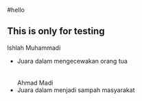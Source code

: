 #hello

## This is only for testing

Ishlah Muhammadi
 - Juara dalam mengecewakan orang tua <br>
\
\
Ahmad Madi
 - Juara dalam menjadi sampah masyarakat